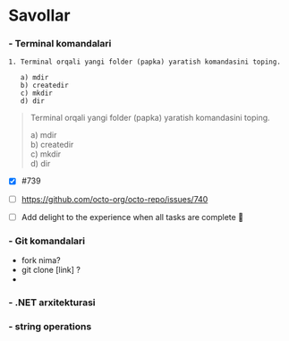 # Savollar

### - Terminal komandalari

```
1. Terminal orqali yangi folder (papka) yaratish komandasini toping.
   
   a) mdir
   b) createdir
   c) mkdir
   d) dir
```
>Terminal orqali yangi folder (papka) yaratish komandasini toping. <br>
>
> a) mdir <br>
> b) createdir <br>
> c) mkdir <br>
> d) dir

- [x] #739
- [ ] https://github.com/octo-org/octo-repo/issues/740
- [ ] Add delight to the experience when all tasks are complete :tada:


### - Git komandalari

- fork nima?
- git clone [link] ?
- 
### - .NET arxitekturasi

### - string operations